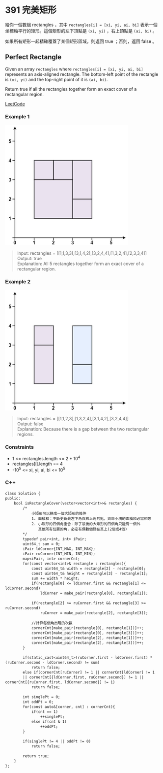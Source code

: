# 391 完美矩形

給你一個數組 rectangles ，其中 `rectangles[i] = [xi, yi, ai, bi]` 表示一個坐標軸平行的矩形。這個矩形的左下頂點是 `(xi, yi)` ，右上頂點是 `(ai, bi)` 。

如果所有矩形一起精確覆蓋了某個矩形區域，則返回 true ；否則，返回 false 。

## Perfect Rectangle

Given an array `rectangles` where `rectangles[i] = [xi, yi, ai, bi]` represents an axis-aligned rectangle. The bottom-left point of the rectangle is `(xi, yi)` and the top-right point of it is `(ai, bi)`.

Return true if all the rectangles together form an exact cover of a rectangular region.

[LeetCode](https://leetcode.cn/problems/perfect-rectangle/)

### Example 1

<img src="img/391_1.jpg" width = "400"/>

>Input: rectangles = [[1,1,3,3],[3,1,4,2],[3,2,4,4],[1,3,2,4],[2,3,3,4]]  
Output: true  
Explanation: All 5 rectangles together form an exact cover of a rectangular region.  

### Example 2

<img src="img/391_2.jpg" width = "400"/>

> Input: rectangles = [[1,1,2,3],[1,3,2,4],[3,1,4,2],[3,2,4,4]]  
Output: false  
Explanation: Because there is a gap between the two rectangular regions.  


### Constraints

* 1 <= rectangles.length <= 2 * 10<sup>4</sup>
* rectangles[i].length == 4
* -10<sup>5</sup> <= xi, yi, ai, bi <= 10<sup>5</sup>

### C++ 

```
class Solution {
public:
    bool isRectangleCover(vector<vector<int>>& rectangles) {
        /*
            小矩形可以拼成一個大矩形的條件
            1. 面積和：不斷更新最左下角與右上角的點，與每小塊的面積和必需相等
            2. 小矩形的四個角重合：除了最後的大矩形的四個角只能有一個外
               其他所有位置的角，必定有偶數個點在其上(2個或4個)
        */
        typedef pair<int, int> iPair;
        uint64_t sum = 0;
        iPair ldCorner{INT_MAX, INT_MAX};
        iPair ruCorner(INT_MIN, INT_MIN);
        map<iPair, int> cornerCnt;
        for(const vector<int>& rectangle : rectangles){
            const uint64_t& width = rectangle[2] - rectangle[0];
            const uint64_t& height = rectangle[3] - rectangle[1];
            sum += width * height;
            if(rectangle[0] <= ldCorner.first && rectangle[1] <= ldCorner.second)
                ldCorner = make_pair(rectangle[0], rectangle[1]);

            if(rectangle[2] >= ruCorner.first && rectangle[3] >= ruCorner.second)
                ruCorner = make_pair(rectangle[2], rectangle[3]);
            
            //計算每個角出現的次數
            cornerCnt[make_pair(rectangle[0], rectangle[1])]++;
            cornerCnt[make_pair(rectangle[0], rectangle[3])]++;
            cornerCnt[make_pair(rectangle[2], rectangle[1])]++;
            cornerCnt[make_pair(rectangle[2], rectangle[3])]++;
        }

        if(static_cast<uint64_t>(ruCorner.first - ldCorner.first) * (ruCorner.second - ldCorner.second) != sum)
            return false;
        else if(cornerCnt[ruCorner] != 1 || cornerCnt[ldCorner] != 1 
        || cornerCnt[{ldCorner.first, ruCorner.second}] != 1 || cornerCnt[{ruCorner.first, ldCorner.second}] != 1)
            return false;
        
        int singlePt = 0;
        int oddPt = 0;
        for(const auto&[corner, cnt] : cornerCnt){
            if(cnt == 1)
                ++singlePt;
            else if(cnt & 1)
                ++oddPt;
        }

        if(singlePt != 4 || oddPt != 0)
            return false;

        return true;
    }
};
```
